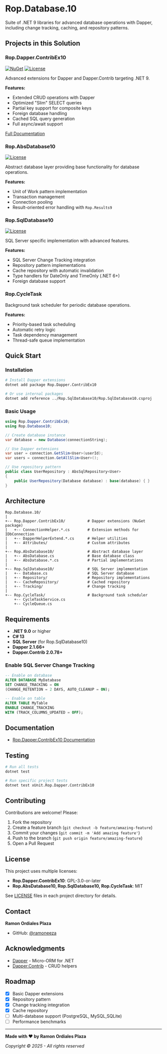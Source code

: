 ﻿# Rop.Database.10

Suite of .NET 9 libraries for advanced database operations with Dapper, including change tracking, caching, and repository patterns.

## Projects in this Solution

### Rop.Dapper.ContribEx10
[![NuGet](https://img.shields.io/nuget/v/Rop.Dapper.ContribEx10.svg)](https://www.nuget.org/packages/Rop.Dapper.ContribEx10)
[![License](https://img.shields.io/badge/license-GPL--3.0--or--later-blue.svg)](LICENSE)

Advanced extensions for Dapper and Dapper.Contrib targeting .NET 9.

**Features:**
- Extended CRUD operations with Dapper
- Optimized "Slim" SELECT queries
- Partial key support for composite keys
- Foreign database handling
- Cached SQL query generation
- Full async/await support

[Full Documentation](Rop.Dapper.ContribEx10/Readme.md)

### Rop.AbsDatabase10
[![License](https://img.shields.io/badge/license-MIT-green.svg)](LICENSE)

Abstract database layer providing base functionality for database operations.

**Features:**
- Unit of Work pattern implementation
- Transaction management
- Connection pooling
- Result-oriented error handling with `Rop.Results9`

### Rop.SqlDatabase10
[![License](https://img.shields.io/badge/license-MIT-green.svg)](LICENSE)

SQL Server specific implementation with advanced features.

**Features:**
- SQL Server Change Tracking integration
- Repository pattern implementations
- Cache repository with automatic invalidation
- Type handlers for DateOnly and TimeOnly (.NET 6+)
- Foreign database support

### Rop.CycleTask

Background task scheduler for periodic database operations.

**Features:**
- Priority-based task scheduling
- Automatic retry logic
- Task dependency management
- Thread-safe queue implementation

## Quick Start

### Installation

```bash
# Install Dapper extensions
dotnet add package Rop.Dapper.ContribEx10

# Or use internal packages
dotnet add reference ../Rop.SqlDatabase10/Rop.SqlDatabase10.csproj
```

### Basic Usage

```csharp
using Rop.Dapper.ContribEx10;
using Rop.Database10;

// Create database instance
var database = new Database(connectionString);

// Use Dapper extensions
var user = connection.GetSlim<User>(userId);
var users = connection.GetAllSlim<User>();

// Use repository pattern
public class UserRepository : AbsSqlRepository<User>
{
    public UserRepository(Database database) : base(database) { }
}
```

## Architecture

```
Rop.Database.10/
|
+-- Rop.Dapper.ContribEx10/          # Dapper extensions (NuGet package)
|   +-- ConnectionHelper.*.cs        # Extension methods for IDbConnection
|   +-- DapperHelperExtend.*.cs      # Helper utilities
|   +-- Attributes/                  # Custom attributes
|
+-- Rop.AbsDatabase10/               # Abstract database layer
|   +-- AbsDatabase.cs               # Base database class
|   +-- AbsDatabase.*.cs             # Partial implementations
|
+-- Rop.SqlDatabase10/               # SQL Server implementation
|   +-- Database.cs                  # SQL Server database
|   +-- Repository/                  # Repository implementations
|   +-- CacheRepository/             # Cached repository
|   +-- Tracking/                    # Change tracking
|
+-- Rop.CycleTask/                   # Background task scheduler
    +-- CycleTaskService.cs
    +-- CycleQueue.cs
```

## Requirements

- **.NET 9.0** or higher
- **C# 13**
- **SQL Server** (for Rop.SqlDatabase10)
- **Dapper 2.1.66+**
- **Dapper.Contrib 2.0.78+**

### Enable SQL Server Change Tracking

```sql
-- Enable on database
ALTER DATABASE MyDatabase
SET CHANGE_TRACKING = ON
(CHANGE_RETENTION = 2 DAYS, AUTO_CLEANUP = ON);

-- Enable on table
ALTER TABLE MyTable
ENABLE CHANGE_TRACKING
WITH (TRACK_COLUMNS_UPDATED = OFF);
```

## Documentation

- [Rop.Dapper.ContribEx10 Documentation](Rop.Dapper.ContribEx10/Readme.md)

## Testing

```bash
# Run all tests
dotnet test

# Run specific project tests
dotnet test xUnit.Rop.Dapper.ContribEx10
```

## Contributing

Contributions are welcome! Please:

1. Fork the repository
2. Create a feature branch (`git checkout -b feature/amazing-feature`)
3. Commit your changes (`git commit -m 'Add amazing feature'`)
4. Push to the branch (`git push origin feature/amazing-feature`)
5. Open a Pull Request

## License

This project uses multiple licenses:

- **Rop.Dapper.ContribEx10**: GPL-3.0-or-later
- **Rop.AbsDatabase10, Rop.SqlDatabase10, Rop.CycleTask**: MIT

See [LICENSE](LICENSE) files in each project directory for details.

## Contact

**Ramon Ordiales Plaza**
- GitHub: [@ramoneeza](https://github.com/ramoneeza)

## Acknowledgments

- [Dapper](https://github.com/DapperLib/Dapper) - Micro-ORM for .NET
- [Dapper.Contrib](https://github.com/DapperLib/Dapper.Contrib) - CRUD helpers

## Roadmap

- [x] Basic Dapper extensions
- [x] Repository pattern
- [x] Change tracking integration
- [x] Cache repository
- [ ] Multi-database support (PostgreSQL, MySQL,SQLite)
- [ ] Performance benchmarks

---

**Made with ❤️ by Ramon Ordiales Plaza**

*Copyright © 2025 - All rights reserved*
